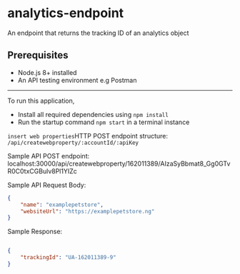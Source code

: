 # analytics-endpoint

An endpoint that returns the tracking ID of an analytics object

## Prerequisites

* Node.js 8+ installed
* An API testing environment e.g Postman

------------------------------------------------------

To run this application,
* Install all required dependencies using `npm install`
* Run the startup command `npm start` in a terminal instance

`insert web properties`HTTP POST endpoint structure: `/api/createwebproperty/:accountId/:apiKey`

Sample API POST endpoint: localhost:30000/api/createwebproperty/162011389/AIzaSyBbmat8_Gg0GTvR0C0txCGBulv8Pl1YIZc

Sample API Request Body: 
```json
{
    "name": "examplepetstore",
    "websiteUrl": "https://examplepetstore.ng"
}

```

Sample Response: 

```json

{
    "trackingId": "UA-162011389-9"
}
```



